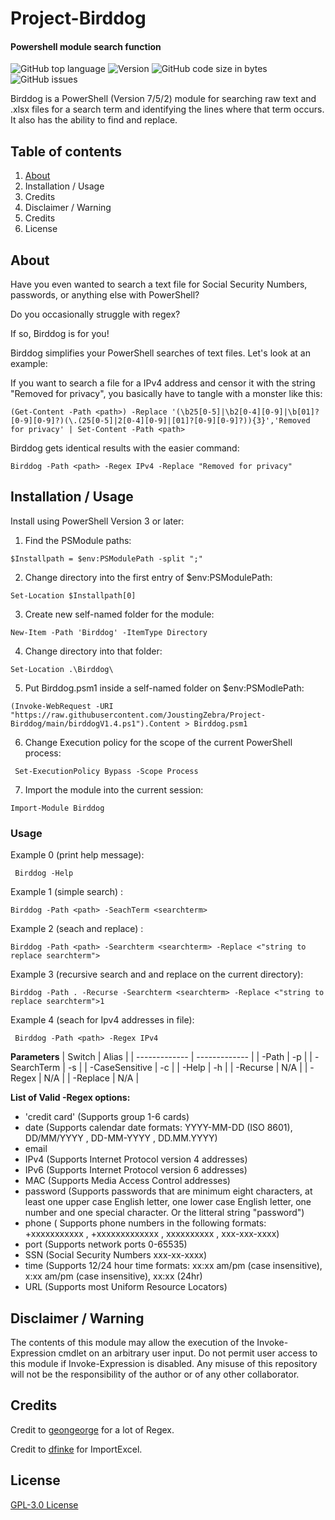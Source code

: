 # Project-Birddog
#### Powershell module search function
![GitHub top language](https://img.shields.io/github/languages/top/Operational-Sciences-Group/Project-birddog?label=PowerShell&logo=powershell&style=plastic)
![Version](https://img.shields.io/badge/Version-1.4-sucess?style=plastic)
![GitHub code size in bytes](https://img.shields.io/github/languages/code-size/Operational-Sciences-Group/Project-Birddog?style=plastic)
![GitHub issues](https://img.shields.io/github/issues/Operational-Sciences-Group/Project-Birddog?style=plastic)

Birddog is a PowerShell (Version 7/5/2) module for searching raw text and .xlsx files for a search term and identifying the lines where that term occurs. It also has the ability to find and replace. 

## Table of contents

1. [About]()
2. Installation / Usage
3. Credits
4. Disclaimer / Warning
5. Credits
6. License

## About

Have you even wanted to search a text file for Social Security Numbers, passwords, or anything else with PowerShell?

Do you occasionally struggle with regex?

If so, Birddog is for you!


Birddog simplifies your PowerShell searches of text files. Let's look at an example:

If you want to search a file for a IPv4 address and censor it with the string "Removed for privacy", you basically have to tangle with a monster like this:

```(Get-Content -Path <path>) -Replace '(\b25[0-5]|\b2[0-4][0-9]|\b[01]?[0-9][0-9]?)(\.(25[0-5]|2[0-4][0-9]|[01]?[0-9][0-9]?)){3}','Removed for privacy' | Set-Content -Path <path> ```

Birddog gets identical results with the easier command:

```Birddog -Path <path> -Regex IPv4 -Replace "Removed for privacy"```

## Installation / Usage

Install using PowerShell Version 3 or later:

 1. Find the PSModule paths:

```$Installpath = $env:PSModulePath -split ";"```

2. Change directory into the first entry of $env:PSModulePath:

```Set-Location $Installpath[0]```

 3. Create new self-named folder for the module:

``` New-Item -Path 'Birddog' -ItemType Directory ```

4. Change directory into that folder:

``` Set-Location .\Birddog\ ```

 5. Put Birddog.psm1 inside a self-named folder on $env:PSModlePath:

``` (Invoke-WebRequest -URI "https://raw.githubusercontent.com/JoustingZebra/Project-Birddog/main/birddogV1.4.ps1").Content > Birddog.psm1 ```

6. Change Execution policy for the scope of the current PowerShell process:

``` Set-ExecutionPolicy Bypass -Scope Process```

 7. Import the module into the current session:

``` Import-Module Birddog ```

### Usage

Example 0 (print help message):

``` Birddog -Help```

Example 1 (simple search) :

```Birddog -Path <path> -SeachTerm <searchterm>```

Example 2 (seach and replace) :

```Birddog -Path <path> -Searchterm <searchterm> -Replace <"string to replace searchterm">```

Example 3 (recursive search and and replace on the current directory):

```Birddog -Path . -Recurse -Searchterm <searchterm> -Replace <"string to replace searchterm">1```

Example 4 (seach for Ipv4 addresses in file):

``` Birddog -Path <path> -Regex IPv4```


**Parameters**
| Switch  | Alias |
| ------------- | ------------- |
| -Path  | -p  |
| -SearchTerm  | -s |
| -CaseSensitive  | -c |
| -Help  | -h |
| -Recurse  | N/A |
| -Regex | N/A |
| -Replace | N/A |


**List of Valid -Regex options:**

- 'credit card' (Supports group 1-6 cards)
- date  (Supports calendar date formats: YYYY-MM-DD (ISO 8601), DD/MM/YYYY , DD-MM-YYYY , DD.MM.YYYY)
- email 
- IPv4  (Supports Internet Protocol version 4 addresses)
- IPv6  (Supports Internet Protocol version 6 addresses)
- MAC (Supports Media Access Control addresses)
- password  (Supports passwords that are minimum eight characters, at least one upper case English letter, one lower case English letter, one number and one special character. Or the litteral string "password")
- phone ( Supports phone numbers in the following formats: +xxxxxxxxxxx , +xxxxxxxxxxxxx , xxxxxxxxxx , xxx-xxx-xxxx)
- port  (Supports network ports 0-65535)
- SSN (Social Security Numbers xxx-xx-xxxx)
- time  (Supports 12/24 hour time formats: xx:xx am/pm (case insensitive), x:xx am/pm (case insensitive), xx:xx (24hr)
- URL (Supports most Uniform Resource Locators)

## Disclaimer / Warning
The contents of this module may allow the execution of the Invoke-Expression cmdlet on an arbitrary user input. Do not permit user access to this module if Invoke-Expression is disabled. Any misuse of this repository will not be the responsibility of the author or of any other collaborator.

## Credits

Credit to [geongeorge](https://github.com/geongeorge/i-hate-regex) for a lot of Regex.

Credit to [dfinke](https://github.com/dfinke) for ImportExcel.

## License

[GPL-3.0 License](https://github.com/JoustingZebra/Project-Birddog/blob/main/LICENSE)

